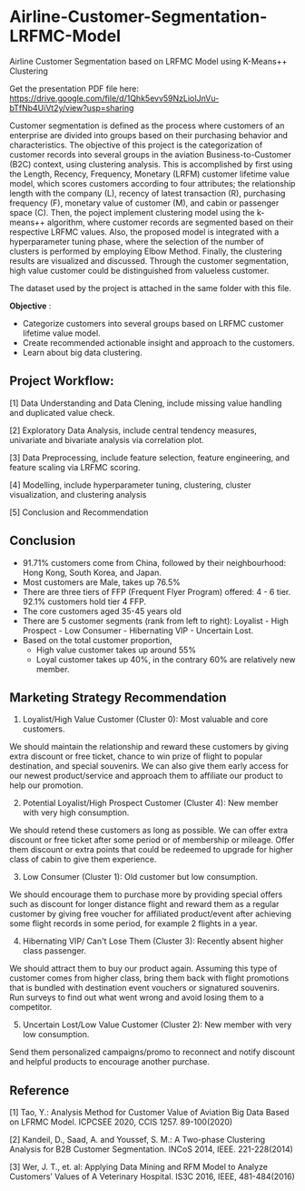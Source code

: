 # Airline-Customer-Segmentation-LRFMC-Model
Airline Customer Segmentation based on LRFMC Model using K-Means++ Clustering

Get the presentation PDF file here: https://drive.google.com/file/d/1Qhk5evv59NzLioIJnVu-bTfNb4UiVt2y/view?usp=sharing

Customer segmentation is defined as the process where customers of an enterprise are divided into groups based on their purchasing behavior and characteristics. The objective of this project is the categorization of customer records into several groups in the aviation Business-to-Customer (B2C) context, using clustering analysis. This is accomplished by first using the Length, Recency, Frequency, Monetary (LRFM) customer lifetime value model, which scores customers according to four attributes; the relationship length with the company (L), recency of latest transaction (R), purchasing frequency (F), monetary value of customer (M), and cabin or passenger space (C). Then, the poject implement clustering model using the k-means++ algorithm, where customer records are segmented based on their respective LRFMC values. Also, the proposed model is integrated with a hyperparameter tuning phase, where the selection of the number of clusters is performed by employing Elbow Method. Finally, the clustering results are visualized and discussed. Through the customer segmentation, high value customer could be distinguished from valueless customer.

The dataset used by the project is attached in the same folder with this file.

**Objective** :

* Categorize customers into several groups based on LRFMC customer lifetime value model.
* Create recommended actionable insight and approach to the customers.
* Learn about big data clustering.

## Project Workflow:

[1] Data Understanding and Data Clening, include missing value handling and duplicated value check.

[2] Exploratory Data Analysis, include central tendency measures, univariate and bivariate analysis via correlation plot.

[3] Data Preprocessing, include feature selection, feature engineering, and feature scaling via LRFMC scoring.

[4] Modelling, include hyperparameter tuning, clustering, cluster visualization, and clustering analysis

[5] Conclusion and Recommendation

## Conclusion

* 91.71% customers come from China, followed by their neighbourhood: Hong Kong, South Korea, and Japan.
* Most customers are Male, takes up 76.5%
* There are three tiers of FFP (Frequent Flyer Program) offered: 4 - 6 tier. 92.1% customers hold tier 4 FFP.
* The core customers aged 35-45 years old
* There are 5 customer segments (rank from left to right): Loyalist - High Prospect - Low Consumer - Hibernating VIP - Uncertain Lost.
* Based on the total customer proportion,
  * High value customer takes up around 55%
  * Loyal customer takes up 40%, in the contrary 60% are relatively new member.

## Marketing Strategy Recommendation

1. Loyalist/High Value Customer (Cluster 0): Most valuable and core customers. 

 We should maintain the relationship and reward these customers by giving extra discount or free ticket, chance to win prize of flight to popular destination, and special souvenirs. We can also give them early access for our newest product/service and approach them to affiliate our product to help our promotion.

2. Potential Loyalist/High Prospect Customer (Cluster 4): New member with very high consumption. 
 
 We should retend these customers as long as possible. We can offer extra discount or free ticket after some period or of membership or mileage. Offer them discount or extra points that could be redeemed to upgrade for higher class of cabin to give them experience.

3. Low Consumer (Cluster 1): Old customer but low consumption. 

 We should encourage them to purchase more by providing special offers such as discount for longer distance flight and reward them as a regular customer by giving free voucher for affiliated product/event after achieving some flight records in some period, for example 2 flights in a year.

4. Hibernating VIP/ Can't Lose Them (Cluster 3): Recently absent higher class passenger. 

 We should attract them to buy our product again. Assuming this type of customer comes from higher class, bring them back with flight promotions that is bundled with destination event vouchers or signatured souvenirs. Run surveys to find out what went wrong and avoid losing them to a competitor.

5. Uncertain Lost/Low Value Customer (Cluster 2): New member with very low consumption. 

 Send them personalized campaigns/promo to reconnect and notify discount and helpful products to encourage another purchase.

## Reference

[1] Tao, Y.: Analysis Method for Customer Value of Aviation Big Data Based on LFRMC Model. ICPCSEE 2020, CCIS 1257. 89-100(2020)

[2] Kandeil, D., Saad, A. and Youssef, S. M.: A Two-phase Clustering Analysis for B2B Customer Segmentation. INCoS 2014, IEEE. 221-228(2014)

[3] Wer, J. T., et. al: Applying Data Mining and RFM Model to Analyze Customers’ Values of A Veterinary Hospital. IS3C 2016, IEEE, 481-484(2016)
